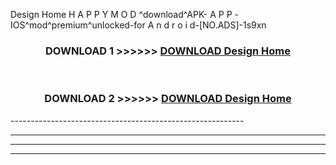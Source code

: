  Design Home  H A P P Y M O D ^download^APK- A P P -IOS^mod^premium^unlocked-for A n d r o i d-[NO.ADS]-1s9xn



<div align="center">

<h3>DOWNLOAD 1 >>>>>> <a href="https://en-mod.web.app/?en= Design Home ">DOWNLOAD Design Home  </a></h3><br>

<h3>DOWNLOAD 2 >>>>>> <a href="https://en-mod.web.app/?en= Design Home ">DOWNLOAD Design Home  </a></h3>

</div>
----------------------------------------------------------

----------------------------------------------------------

----------------------------------------------------------

----------------------------------------------------------



